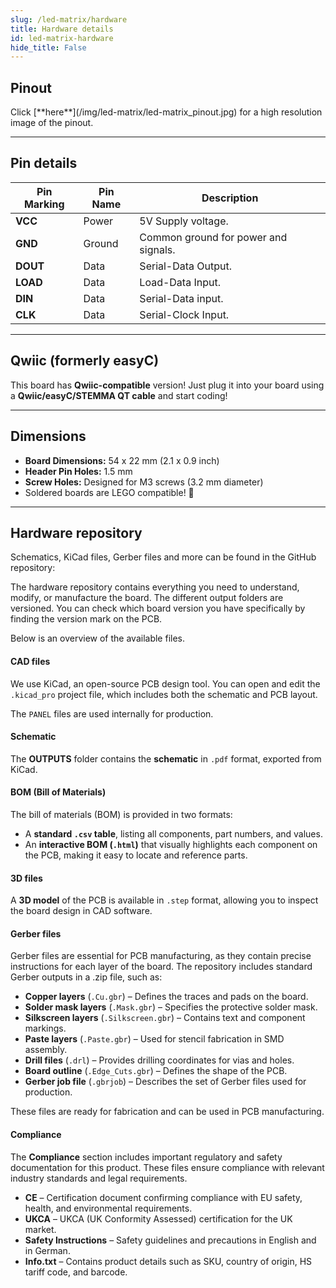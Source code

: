 ```yaml
---
slug: /led-matrix/hardware 
title: Hardware details
id: led-matrix-hardware 
hide_title: False
---
```


## Pinout

<CenteredImage src="/img/led-matrix/led-matrix_pinout.jpg" alt="Pinout" />
Click [**here**](/img/led-matrix/led-matrix_pinout.jpg) for a high resolution image of the pinout.

---

## Pin details

| Pin Marking | Pin Name | Description                                     |
| ----------- | -------- | ----------------------------------------------- |
| **VCC**     | Power    | 5V Supply voltage. |
| **GND**     | Ground   | Common ground for power and signals.            |
| **DOUT**     | Data     | Serial-Data Output. |
| **LOAD**     | Data     | Load-Data Input. |
| **DIN**     | Data     | Serial-Data input. |
| **CLK**     | Data     | Serial-Clock Input. |

---

## Qwiic (formerly easyC)  

<CenteredImage src="/img/easyc_transparent.png" alt="EasyC/qwiic cable" width="550px" />
 
<InfoBox> This board has **Qwiic-compatible** version! Just plug it into your board using a **Qwiic/easyC/STEMMA QT cable** and start coding! </InfoBox>

<QuickLink 
  title="Qwiic (formerly easyC) details and specifications" 
  description="Learn about hardware specifications, compatibility, and usage of the Qwiic connector." 
  url="/qwiic" 
/>

---

## Dimensions

- **Board Dimensions:** 54 x 22 mm (2.1 x 0.9 inch)  
- **Header Pin Holes:** 1.5 mm  
- **Screw Holes:** Designed for M3 screws (3.2 mm diameter)  
- Soldered boards are LEGO compatible! 🧱 

---

## Hardware repository

Schematics, KiCad files, Gerber files and more can be found in the GitHub repository:

<QuickLink 
  title="8x8-LED-matrix-Blue-MAX7219-board-hardware-design" 
  description="Hardware design, BOM, gerbers and 3D files for 8x8-LED-matrix-Blue-MAX7219-board designed by Soldered Electronics."
  url="https://github.com/SolderedElectronics/8x8-LED-matrix-Blue-MAX7219-board-hardware-design" 
/>  

<QuickLink 
  title="8x8-LED-matrix-White-MAX7219-board-hardware-design" 
  description="Hardware design, BOM, gerbers and 3D files for 8x8-LED-matrix-White-MAX7219-board designed by Soldered Electronics."
  url="https://github.com/SolderedElectronics/8x8-LED-matrix-White-MAX7219-board-hardware-design" 
/> 

<QuickLink 
  title="8x8-LED-matrix-Red-MAX7219-board-hardware-design" 
  description="Hardware design, BOM, gerbers and 3D files for 8x8-LED-matrix-Red-MAX7219-board designed by Soldered Electronics."
  url="https://github.com/SolderedElectronics/8x8-LED-matrix-Red-MAX7219-board-hardware-design" 
/>

<QuickLink 
  title="8x8-LED-matrix-Purple-MAX7219-board-hardware-design" 
  description="Hardware design, BOM, gerbers and 3D files for 8x8-LED-matrix-Purple-MAX7219-board designed by Soldered Electronics."
  url="https://github.com/SolderedElectronics/8x8-LED-matrix-Purple-MAX7219-board-hardware-design" 
/>

<QuickLink 
  title="8x8-LED-matrix-Orange-MAX7219-board-hardware-design" 
  description="Hardware design, BOM, gerbers and 3D files for 8x8-LED-matrix-Orange-MAX7219-board designed by Soldered Electronics."
  url="https://github.com/SolderedElectronics/8x8-LED-matrix-Orange-MAX7219-board-hardware-design" 
/>

<QuickLink 
  title="8x8-LED-matrix-Green-MAX7219-board-hardware-design" 
  description="Hardware design, BOM, gerbers and 3D files for 8x8-LED-matrix-Green-MAX7219-board designed by Soldered Electronics."
  url="https://github.com/SolderedElectronics/8x8-LED-matrix-Green-MAX7219-board-hardware-design" 
/>

The hardware repository contains everything you need to understand, modify, or manufacture the board. The different output folders are versioned. You can check which board version you have specifically by finding the version mark on the PCB.

Below is an overview of the available files.  
#### CAD files

We use KiCad, an open-source PCB design tool. You can open and edit the `.kicad_pro` project file, which includes both the schematic and PCB layout.  

The `PANEL` files are used internally for production.  

#### Schematic

The **OUTPUTS** folder contains the **schematic** in `.pdf` format, exported from KiCad.

#### BOM (Bill of Materials)

The bill of materials (BOM) is provided in two formats:  

- A **standard `.csv` table**, listing all components, part numbers, and values.  
- An **interactive BOM (`.html`)** that visually highlights each component on the PCB, making it easy to locate and reference parts.  


#### 3D files

A **3D model** of the PCB is available in `.step` format, allowing you to inspect the board design in CAD software.  

#### Gerber files 

Gerber files are essential for PCB manufacturing, as they contain precise instructions for each layer of the board. The repository includes standard Gerber outputs in a .zip file, such as:  

- **Copper layers** (`.Cu.gbr`) – Defines the traces and pads on the board.  
- **Solder mask layers** (`.Mask.gbr`) – Specifies the protective solder mask.  
- **Silkscreen layers** (`.Silkscreen.gbr`) – Contains text and component markings.  
- **Paste layers** (`.Paste.gbr`) – Used for stencil fabrication in SMD assembly.  
- **Drill files** (`.drl`) – Provides drilling coordinates for vias and holes.  
- **Board outline** (`.Edge_Cuts.gbr`) – Defines the shape of the PCB.  
- **Gerber job file** (`.gbrjob`) – Describes the set of Gerber files used for production.  

These files are ready for fabrication and can be used in PCB manufacturing.

#### Compliance  

The **Compliance** section includes important regulatory and safety documentation for this product. These files ensure compliance with relevant industry standards and legal requirements.  

- **CE** – Certification document confirming compliance with EU safety, health, and environmental requirements.  
- **UKCA** – UKCA (UK Conformity Assessed) certification for the UK market.  
- **Safety Instructions** – Safety guidelines and precautions in English and in German.
- **Info.txt** – Contains product details such as SKU, country of origin, HS tariff code, and barcode.  

